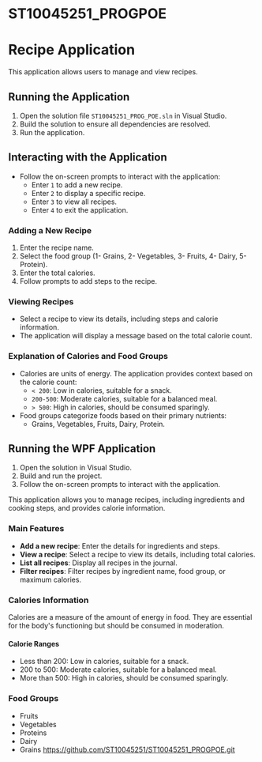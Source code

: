 # ST10045251_PROGPOE
# Recipe Application

This application allows users to manage and view recipes.

## Running the Application

1. Open the solution file `ST10045251_PROG_POE.sln` in Visual Studio.
2. Build the solution to ensure all dependencies are resolved.
3. Run the application.

## Interacting with the Application

- Follow the on-screen prompts to interact with the application:
  - Enter `1` to add a new recipe.
  - Enter `2` to display a specific recipe.
  - Enter `3` to view all recipes.
  - Enter `4` to exit the application.

### Adding a New Recipe

1. Enter the recipe name.
2. Select the food group (1- Grains, 2- Vegetables, 3- Fruits, 4- Dairy, 5- Protein).
3. Enter the total calories.
4. Follow prompts to add steps to the recipe.

### Viewing Recipes

- Select a recipe to view its details, including steps and calorie information.
- The application will display a message based on the total calorie count.

### Explanation of Calories and Food Groups

- Calories are units of energy. The application provides context based on the calorie count:
  - `< 200`: Low in calories, suitable for a snack.
  - `200-500`: Moderate calories, suitable for a balanced meal.
  - `> 500`: High in calories, should be consumed sparingly.
- Food groups categorize foods based on their primary nutrients:
  - Grains, Vegetables, Fruits, Dairy, Protein.

## Running the WPF Application

1. Open the solution in Visual Studio.
2. Build and run the project.
3. Follow the on-screen prompts to interact with the application.

This application allows you to manage recipes, including ingredients and cooking steps, and provides calorie information.
### Main Features

- **Add a new recipe**: Enter the details for ingredients and steps.
- **View a recipe**: Select a recipe to view its details, including total calories.
- **List all recipes**: Display all recipes in the journal.
- **Filter recipes**: Filter recipes by ingredient name, food group, or maximum calories.

### Calories Information

Calories are a measure of the amount of energy in food. They are essential for the body's functioning but should be consumed in moderation.

#### Calorie Ranges

- Less than 200: Low in calories, suitable for a snack.
- 200 to 500: Moderate calories, suitable for a balanced meal.
- More than 500: High in calories, should be consumed sparingly.

### Food Groups

- Fruits
- Vegetables
- Proteins
- Dairy
- Grains
https://github.com/ST10045251/ST10045251_PROGPOE.git

